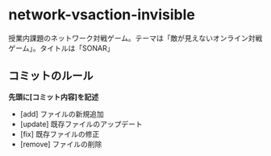 # network-vsaction-invisible
授業内課題のネットワーク対戦ゲーム。テーマは「敵が見えないオンライン対戦ゲーム」。タイトルは「SONAR」  

## コミットのルール  
__先頭に[コミット内容]を記述__  
  * [add] ファイルの新規追加  
  * [update] 既存ファイルのアップデート  
  * [fix] 既存ファイルの修正  
  * [remove] ファイルの削除  
